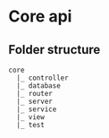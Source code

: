 # Core api

## Folder structure

```
core
  |_ controller
  |_ database
  |_ router
  |_ server
  |_ service
  |_ view
  |_ test
```